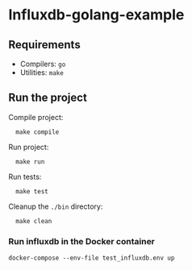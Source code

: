 # Influxdb-golang-example

## Requirements

* Compilers: `go`
* Utilities: `make`

## Run the project

Compile project:

```commandline
  make compile
```

Run project:

```commandline
  make run
```

Run tests:

```commandline
  make test
```

Cleanup the `./bin` directory:

```commandline
  make clean
```

### Run influxdb in the Docker container

```commandline
docker-compose --env-file test_influxdb.env up
```